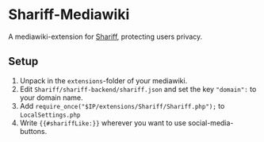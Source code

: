 Shariff-Mediawiki
=================

A mediawiki-extension for [Shariff](https://github.com/heiseonline/shariff), 
protecting users privacy.

Setup
-----
1. Unpack in the ```extensions```-folder of your mediawiki.
2. Edit ```Shariff/shariff-backend/shariff.json``` and set the key
   ```"domain":``` to your domain name.
3. Add ```require_once("$IP/extensions/Shariff/Shariff.php");``` to
   ```LocalSettings.php```
4. Write ```{{#shariffLike:}}``` wherever you want to use social-media-buttons.

